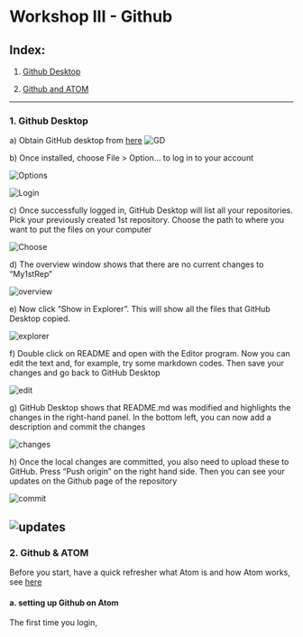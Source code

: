 # Workshop III - Github

## Index:

1.  [Github Desktop](Workshop_III_GitHub#1-github-desktop)

2.  [Github and ATOM](/Workshop_III_GitHub#2-github--atom)

* * *

### 1. Github Desktop

a) Obtain GitHub desktop from [here](https://desktop.github.com/)
![GD](images/GithubDesktop/GD.png)

b) Once installed, choose File > Option… to log in to your account

![Options](images/GithubDesktop/image003.png)

![Login](images/GithubDesktop/image002.png)

c) Once successfully logged in, GitHub Desktop will list all your repositories. Pick your previously created 1st repository. Choose the path to where you want to put the files on your computer

![Choose](images/GithubDesktop/image006.png)

d) The overview window shows that there are no current changes to “My1stRep”

![overview](images/GithubDesktop/image005.png)

e) Now click “Show in Explorer”. This will show all the files that GitHub Desktop copied.

![explorer](images/GithubDesktop/image004.png)

f) Double click on README and open with the Editor program. Now you can edit the text and, for example, try some markdown codes.
Then save your changes and go back to GitHub Desktop

![edit](images/GithubDesktop/image001.png)

g) GitHub Desktop shows that README.md was modified and highlights the changes in the right-hand panel.
In the bottom left, you can now add a description and commit the changes

![changes](images/GithubDesktop/image007.png)

h) Once the local changes are committed, you also need to upload these to GitHub. Press “Push origin” on the right hand side. Then you can see your updates on the Github page of the repository

![commit](images/GithubDesktop/image009.png)

## ![updates](images/GithubDesktop/image010.png)

### 2. Github & ATOM

Before you start, have a quick refresher what Atom is and how Atom works, see [here](https://github.com/nhmvienna/FirstSteps/blob/main/ATOMbasics.md)

#### a. setting up Github on Atom

The first time you login,
